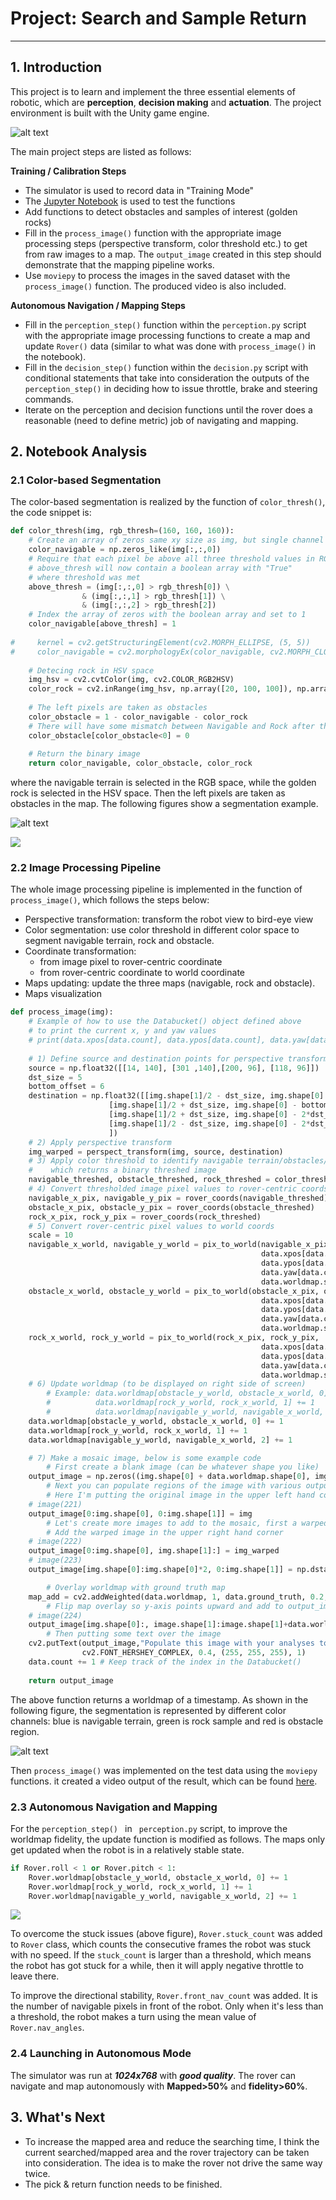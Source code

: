# Project: Search and Sample Return
---

## 1. Introduction

This project is to learn and implement the three essential elements of robotic, which are **perception**, **decision making** and **actuation**. The project environment is built with the Unity game engine.

![alt text][image1]

The main project steps are listed as follows:

**Training / Calibration Steps**

* The simulator is used to record data in "Training Mode"
* The [Jupyter Notebook](./code/Rover_Project_Test_Notebook.ipynb) is used to test the functions
* Add functions to detect obstacles and samples of interest (golden rocks)
* Fill in the `process_image()` function with the appropriate image processing steps (perspective transform, color threshold etc.) to get from raw images to a map.  The `output_image` created in this step should demonstrate that the mapping pipeline works.
* Use `moviepy` to process the images in the saved dataset with the `process_image()` function.  The produced video is also included.

**Autonomous Navigation / Mapping Steps**

* Fill in the `perception_step()` function within the `perception.py` script with the appropriate image processing functions to create a map and update `Rover()` data (similar to what was done with `process_image()` in the notebook). 
* Fill in the `decision_step()` function within the `decision.py` script with conditional statements that take into consideration the outputs of the `perception_step()` in deciding how to issue throttle, brake and steering commands. 
* Iterate on the perception and decision functions until the rover does a reasonable (need to define metric) job of navigating and mapping. 

[//]: # "Image References"

[image1]: ./misc/rover_image.jpg
[worldmap]: ./output/worldmap.png
[rock_img]: ./calibration_images/example_rock1.jpg
[stuck_issue]: ./output/stuck_issue.PNG
[segmentation]: ./output/segmentation.png

## 2. Notebook Analysis
### 2.1 Color-based Segmentation

The color-based segmentation is realized by the function of `color_thresh()`, the code snippet is:

```python
def color_thresh(img, rgb_thresh=(160, 160, 160)):
    # Create an array of zeros same xy size as img, but single channel
    color_navigable = np.zeros_like(img[:,:,0])
    # Require that each pixel be above all three threshold values in RGB
    # above_thresh will now contain a boolean array with "True"
    # where threshold was met
    above_thresh = (img[:,:,0] > rgb_thresh[0]) \
                & (img[:,:,1] > rgb_thresh[1]) \
                & (img[:,:,2] > rgb_thresh[2])
    # Index the array of zeros with the boolean array and set to 1
    color_navigable[above_thresh] = 1
    
#     kernel = cv2.getStructuringElement(cv2.MORPH_ELLIPSE, (5, 5))
#     color_navigable = cv2.morphologyEx(color_navigable, cv2.MORPH_CLOSE, kernel)
    
    # Detecing rock in HSV space
    img_hsv = cv2.cvtColor(img, cv2.COLOR_RGB2HSV)
    color_rock = cv2.inRange(img_hsv, np.array([20, 100, 100]), np.array([30, 255, 255])) / 255
    
    # The left pixels are taken as obstacles
    color_obstacle = 1 - color_navigable - color_rock
    # There will have some mismatch between Navigable and Rock after the above mophological transformation, so set the negtive values to zero
    color_obstacle[color_obstacle<0] = 0
       
    # Return the binary image
    return color_navigable, color_obstacle, color_rock
```

where the navigable terrain is selected in the RGB space, while the golden rock is selected in the HSV space. Then the left pixels are taken as obstacles in the map. The following figures show a segmentation example.

![alt text][rock_img]

![][segmentation]

### 2.2 Image Processing Pipeline

The whole image processing pipeline is implemented in the function of `process_image()`, which follows the steps below:

- Perspective transformation: transform the robot view to bird-eye view
- Color segmentation: use color threshold in different color space to segment navigable terrain, rock and obstacle.
- Coordinate transformation: 
  - from image pixel to rover-centric coordinate
  - from rover-centric coordinate to world coordinate
- Maps updating: update the three maps (navigable, rock and obstacle).
- Maps visualization

```python
def process_image(img):
    # Example of how to use the Databucket() object defined above
    # to print the current x, y and yaw values 
    # print(data.xpos[data.count], data.ypos[data.count], data.yaw[data.count])
    
    # 1) Define source and destination points for perspective transform
    source = np.float32([[14, 140], [301 ,140],[200, 96], [118, 96]])
    dst_size = 5 
    bottom_offset = 6
    destination = np.float32([[img.shape[1]/2 - dst_size, img.shape[0] - bottom_offset],
                      [img.shape[1]/2 + dst_size, img.shape[0] - bottom_offset],
                      [img.shape[1]/2 + dst_size, img.shape[0] - 2*dst_size - bottom_offset], 
                      [img.shape[1]/2 - dst_size, img.shape[0] - 2*dst_size - bottom_offset],
                      ])
    # 2) Apply perspective transform
    img_warped = perspect_transform(img, source, destination)
    # 3) Apply color threshold to identify navigable terrain/obstacles/rock samples
    #    which returns a binary threshed image
    navigable_threshed, obstacle_threshed, rock_threshed = color_thresh(img_warped)
    # 4) Convert thresholded image pixel values to rover-centric coords
    navigable_x_pix, navigable_y_pix = rover_coords(navigable_threshed)
    obstacle_x_pix, obstacle_y_pix = rover_coords(obstacle_threshed)
    rock_x_pix, rock_y_pix = rover_coords(rock_threshed)
    # 5) Convert rover-centric pixel values to world coords
    scale = 10
    navigable_x_world, navigable_y_world = pix_to_world(navigable_x_pix, navigable_y_pix,
                                                        data.xpos[data.count],
                                                        data.ypos[data.count], 
                                                        data.yaw[data.count],
                                                        data.worldmap.shape[0], scale)
    obstacle_x_world, obstacle_y_world = pix_to_world(obstacle_x_pix, obstacle_y_pix,
                                                        data.xpos[data.count],
                                                        data.ypos[data.count], 
                                                        data.yaw[data.count],
                                                        data.worldmap.shape[0], scale)    
    rock_x_world, rock_y_world = pix_to_world(rock_x_pix, rock_y_pix,
                                                        data.xpos[data.count],
                                                        data.ypos[data.count], 
                                                        data.yaw[data.count],
                                                        data.worldmap.shape[0], scale)
    # 6) Update worldmap (to be displayed on right side of screen)
        # Example: data.worldmap[obstacle_y_world, obstacle_x_world, 0] += 1
        #          data.worldmap[rock_y_world, rock_x_world, 1] += 1
        #          data.worldmap[navigable_y_world, navigable_x_world, 2] += 1        
    data.worldmap[obstacle_y_world, obstacle_x_world, 0] += 1
    data.worldmap[rock_y_world, rock_x_world, 1] += 1
    data.worldmap[navigable_y_world, navigable_x_world, 2] += 1

    # 7) Make a mosaic image, below is some example code
        # First create a blank image (can be whatever shape you like)
    output_image = np.zeros((img.shape[0] + data.worldmap.shape[0], img.shape[1]*2, 3))
        # Next you can populate regions of the image with various output
        # Here I'm putting the original image in the upper left hand corner
    # image(221)
    output_image[0:img.shape[0], 0:img.shape[1]] = img
        # Let's create more images to add to the mosaic, first a warped image
        # Add the warped image in the upper right hand corner
    # image(222)
    output_image[0:img.shape[0], img.shape[1]:] = img_warped    
    # image(223)
    output_image[img.shape[0]:img.shape[0]*2, 0:img.shape[1]] = np.dstack((navigable_threshed*255,                                                                           navigable_threshed*255,                                                                          navigable_threshed*255)).astype(np.float)

        # Overlay worldmap with ground truth map
    map_add = cv2.addWeighted(data.worldmap, 1, data.ground_truth, 0.2, 0)        
        # Flip map overlay so y-axis points upward and add to output_image 
    # image(224)
    output_image[img.shape[0]:, image.shape[1]:image.shape[1]+data.worldmap.shape[1]] = np.flipud(map_add)
        # Then putting some text over the image
    cv2.putText(output_image,"Populate this image with your analyses to make a video!", (20, 20), 
                cv2.FONT_HERSHEY_COMPLEX, 0.4, (255, 255, 255), 1)
    data.count += 1 # Keep track of the index in the Databucket()
    
    return output_image
```

The above function returns a worldmap of a timestamp. As shown in the following figure, the segmentation is represented by different color channels: blue is navigable terrain, green is rock sample and red is obstacle region.

![alt text][worldmap]

Then `process_image()` was implemented on the test data using the `moviepy` functions. it created a video output of the result, which can be found [here](./output/test_mapping.mp4). 

### 2.3 Autonomous Navigation and Mapping

For the `perception_step() ` in ` perception.py` script, to improve the worldmap fidelity, the update function is modified as follows. The maps only get updated when the robot is in a relatively stable state.

```python
if Rover.roll < 1 or Rover.pitch < 1:
    Rover.worldmap[obstacle_y_world, obstacle_x_world, 0] += 1
    Rover.worldmap[rock_y_world, rock_x_world, 1] += 1
    Rover.worldmap[navigable_y_world, navigable_x_world, 2] += 1
```

![][stuck_issue]

To overcome the stuck issues (above figure),  `Rover.stuck_count` was added to `Rover` class, which counts the consecutive frames the robot was stuck with no speed. If the `stuck_count` is larger than a threshold, which means the robot has got stuck for a while, then it will apply negative throttle to leave there.

To improve the directional stability, `Rover.front_nav_count` was added. It is the number of navigable pixels  in front of the robot. Only when it's less than a threshold, the robot makes a turn using the mean value of `Rover.nav_angles`.

### 2.4 Launching in Autonomous Mode   

The simulator was run at ***1024x768*** with ***good quality***. The rover can navigate and map autonomously with  **Mapped>50%** and **fidelity>60%**.

## 3. What's Next

- To increase the mapped area and reduce the searching time, I think the current searched/mapped area and the rover trajectory can be taken into consideration.  The idea is to make the rover not drive the same way twice.
- The pick & return function needs to be finished.
